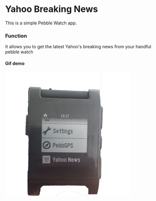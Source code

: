 # Yahoo Breaking News

This is a simple Pebble Watch app. 

### Function

 It allows you to get the latest Yahoo's breaking news from your handful pebble watch


#### Gif demo
  
  ![Alt text](https://github.com/leave3644/pebbleApp_YahooBreakingNews/blob/master/yahoo_breaking_news/demo.gif "Pebble Watch App for Yahoo Breaking News!")
